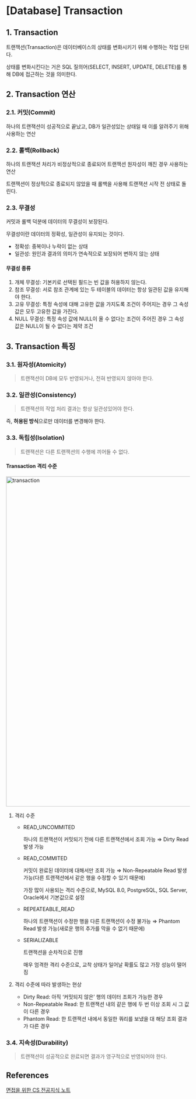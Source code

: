 # [Database] Transaction

## 1. Transaction

트랜잭션(Transaction)은 데이터베이스의 상태를 변화시키기 위해 수행하는 작업 단위다.

상태를 변화시킨다는 거은 SQL 질의어(SELECT, INSERT, UPDATE, DELETE)를 통해 DB에 접근하는 것을 의미한다.

## 2. Transaction 연산

### 2.1. 커밋(Commit)

하나의 트랜잭션이 성공적으로 끝났고, DB가 일관성있는 상태일 때 이를 알려주기 위해 사용하는 연산

### 2.2. 롤백(Rollback)

하나의 트랜잭션 처리가 비정상적으로 종료되어 트랜잭션 원자성이 깨진 경우 사용하는 연산

트랜잭션이 정상적으로 종료되지 않았을 때 롤백을 사용해 트랜잭션 시작 전 상태로 돌린다.

### 2.3. 무결성

커밋과 롤백 덕분에 데이터의 무결성이 보장된다.

무결성이란 데이터의 정확성, 일관성이 유지되는 것이다.

- 정확성: 중복이나 누락이 없는 상태
- 일관성: 원인과 결과의 의미가 연속적으로 보장되어 변하지 않는 상태

#### 무결성 종류

1. 개체 무결성: 기본키로 선택된 필드는 빈 값을 허용하지 않는다.
2. 참조 무결성: 서로 참조 관계에 있는 두 테이블의 데이터는 항상 일관된 값을 유지해야 한다.
3. 고유 무결성: 특정 속성에 대해 고유한 값을 가지도록 조건이 주어지는 경우 그 속성 값은 모두 고유한 값을 가진다.
4. NULL 무결성: 특정 속성 값에 NULL이 올 수 없다는 조건이 주어진 경우 그 속성 값은 NULL이 될 수 없다는 제약 조건

## 3. Transaction 특징

### 3.1. 원자성(Atomicity)

> 트랜잭션이 DB에 모두 반영되거나, 전혀 반영되지 않아야 한다.

### 3.2. 일관성(Consistency)

> 트랜잭션의 작업 처리 결과는 항상 일관성있어야 한다.

즉, **허용된 방식**으로만 데이터를 변경해야 한다.

### 3.3. 독립성(Isolation)

> 트랜잭션은 다른 트랜잭션의 수행에 끼어들 수 없다.

#### Transaction 격리 수준

<img width="903" alt="transaction" src="https://github.com/SoftwareMaestro-Backend-Study/cs-study/assets/62989828/2d278d63-1183-4265-944c-013df6823b29">

1. 격리 수준
    - READ_UNCOMMITED

      하나의 트랜잭션이 커밋되기 전에 다른 트랜잭션에서 조회 가능 ⇒ Dirty Read 발생 가능

    - READ_COMMITED

      커밋이 완료된 데이터에 대해서만 조회 가능 ⇒ Non-Repeatable Read 발생 가능(다른 트랜잭션에서 같은 행을 수정할 수 있기 때문에)

      가장 많이 사용되는 격리 수준으로, MySQL 8.0, PostgreSQL, SQL Server, Oracle에서 기본값으로 설정

    - REPEATEABLE_READ

      하나의 트랜잭션이 수정한 행을 다른 트랜잭션이 수정 불가능 ⇒ Phantom Read 발생 가능(새로운 행의 추가를 막을 수 없기 때문에)

    - SERIALIZABLE

      트랜잭션을 순차적으로 진행

      매우 엄격한 격리 수준으로, 교착 상태가 일어날 확률도 많고 가장 성능이 떨어짐

2. 격리 수준에 따라 발생하는 현상
    - Dirty Read: 아직 ‘커밋되지 않은’ 행의 데이터 조회가 가능한 경우
    - Non-Repeatable Read: 한 트랜잭션 내의 같은 행에 두 번 이상 조회 시 그 값이 다른 경우
    - Phantom Read: 한 트랜잭션 내에서 동일한 쿼리를 보냈을 대 해당 조회 결과가 다른 경우

### 3.4. 지속성(Durability)

> 트랜잭션이 성공적으로 완료되면 결과가 영구적으로 반영되어야 한다.

## References

[면접을 위한 CS 전공지식 노트](https://www.googleadservices.com/pagead/aclk?sa=L&ai=DChcSEwia9eSundf_AhWMxUwCHZzcAiwYABAAGgJ0bQ&ae=2&ohost=www.google.com&cid=CAESbOD2RfjukXbcAqRpoyk9ejMa1U5JbDMF8IwE8d1BVdtw-g9yULTyQXwVzdkgqaATwg3m96Bu0xF6apWbbuvEWm4vGlsKJIQA4hJbWtBTBB_SwDlVenO7G6nDfd086vuI5_djt0aYAgXSbzz4Dw&sig=AOD64_2NzWNlDpYct6p0Y2Pp-eMeDi8nPA&q&adurl&ved=2ahUKEwjS_92undf_AhURklYBHe27CKkQ0Qx6BAgGEAE&nis=2&dct=1)